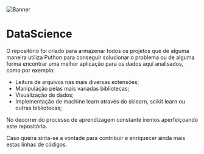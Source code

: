 
![Banner](https://github.com/CaioVArruda/Python/blob/main/python_logo.png)

# DataScience

O repositório foi criado para armazenar todos os projetos que de alguma maneira utiliza Puthon para conseguir solucionar o problema ou de alguma forma encontrar uma melhor aplicação para os dados aqui analisados, como por exemplo:
- Leitura de arquivos nas mais diversas extensões; 
- Manipulação pelas mais variadas bibliotecas;
- Visualização de dados; 
- Implementação de machine learn através do sklearn, scikit learn ou outras bibliotecas; 

No decorrer do processo de aprendizagem constante iremos aperfeiçoando este repositório.

Caso queira sinta-se a vontade para contribuir e enriquecer ainda mais estas linhas de códigos.
